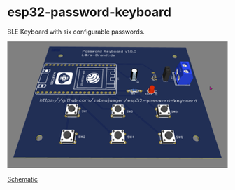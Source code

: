 # esp32-password-keyboard

BLE Keyboard with six configurable passwords.

![](./hardware/3d.png)

[Schematic](./Schematic_esp32-password-keyboard_2021-11-09.pdf)